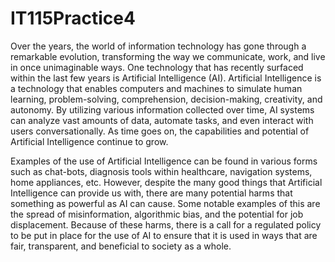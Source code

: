 # IT115Practice4
Over the years, the world of information technology has gone through a remarkable evolution, transforming the way we communicate, work, and live in once unimaginable ways. One technology that has recently surfaced within the last few years is Artificial Intelligence (AI). Artificial Intelligence is a technology that enables computers and machines to simulate human learning, problem-solving, comprehension, decision-making, creativity, and autonomy. By utilizing various information collected over time, AI systems can analyze vast amounts of data, automate tasks, and even interact with users conversationally. As time goes on, the capabilities and potential of Artificial Intelligence continue to grow.

Examples of the use of Artificial Intelligence can be found in various forms such as chat-bots, diagnosis tools within healthcare, navigation systems, home appliances, etc. However, despite the many good things that Artificial Intelligence can provide us with, there are many potential harms that something as powerful as AI can cause. Some notable examples of this are the spread of misinformation, algorithmic bias, and the potential for job displacement. Because of these harms, there is a call for a regulated policy to be put in place for the use of AI to ensure that it is used in ways that are fair, transparent, and beneficial to society as a whole.
